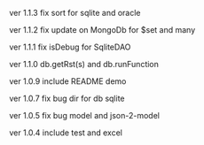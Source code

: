 ver 1.1.3 fix sort for sqlite and oracle

ver 1.1.2 fix update on MongoDb for $set and many

ver 1.1.1 fix isDebug for SqliteDAO

ver 1.1.0 db.getRst(s) and db.runFunction

ver 1.0.9 include README demo

ver 1.0.7 fix bug dir for db sqlite

ver 1.0.5 fix bug model and json-2-model

ver 1.0.4 include test and excel